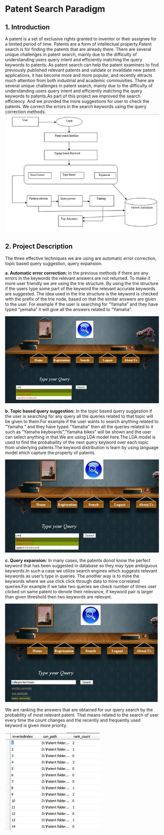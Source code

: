 <h1 agign="center">Patent Search Paradigm</h1>
<h2>1. Introduction</h2>
A patent is a set of exclusive rights granted to inventor or their assignee for  a limited period   of time. Patents are a form of intellectual property.Patent search is for finding the patents that are already there. There are several unique challenges in patent search, mainly due to the difficulty of understanding users query intent and efficiently matching the query keywords to patents. As patent search can help the patent examiners to find previously published relevant patents and validate or invalidate new patent applications, it has become more and more popular, and recently attracts much attention from both industrial and academic communities. There are several unique challenges in patent search, mainly due to the difficulty of understanding users query intent and efficiently matching the query keywords to patents.As part of this project we improved the search efficiency. And we provided the more suggestions for user to check the patents. We correct the errors in the search keywords using the query correction methods. 

<img src="https://github.com/cmoulika009/Patent-Search-Paradigm/blob/master/Patent%20folder/Architecture.jpg">

<h2>2. Project Description</h2>
The three effective techniques we are using are automatic error correction, topic based query suggestion, query expansion.

<b>a.	Automatic error correction:</b>
In the previous methods if there are any errors in the keywords the relevant answers are not returned. To make it more user friendly we are using the trie structure. By using the trie structure if the users type some part of the keyword the relevant accurate keywords are suggested. The idea used in the trie structure is the keyword is checked with the prefix of the trie node, based on that the similar answers are given to the user. For example if the user is searching for “Yamaha” and they have typed “yemaha” it will give all the answers related to “Yamaha”.

<img src="https://github.com/cmoulika009/Patent-Search-Paradigm/blob/master/Patent%20folder/1.jpg">

<b>b.	Topic based query suggestion:</b>
In the topic based query suggestion if the user is searching for any query all the queries related to that topic will be given to them.For example if the user wants to search anything related to “Yamaha “ and they have typed "Yamaha" then all the queries related to it such as “Yamaha keyboards”,”Yamaha bikes” will be shown and the user can select anything in that.We are using LDA model here.The LDA model is used to find the probabaility of the next query keyword over each topic from underlying patents.The keyword distribution is learn by using language model ehich capture the property of patents.

<img src="https://github.com/cmoulika009/Patent-Search-Paradigm/blob/master/Patent%20folder/2.jpg">

<b>c.	Query expansion:</b>
In many cases, the patents donot know the perfect keyword that has been suggested in database so they may type ambiguous keywords.In such a case we utilize search engines which suggests relevant keywords as user’s type in queries.
The another way is to mine the keywords where we use click click through data to mine correlated queries.For example if we take two queries we check number of times user clicked on same patent to denote their relevance, if keyword pair is larger than given threshold then two keywords are relevant.

<img src="https://github.com/cmoulika009/Patent-Search-Paradigm/blob/master/Patent%20folder/3.jpg">

We are ranking the answers that are obtained for our query search by the probability of most relevant patent. That means related to the search of user every time the count changes and the recently and frequently used keyword is given more priority.

<img src="https://github.com/cmoulika009/Patent-Search-Paradigm/blob/master/Patent%20folder/4.jpg">




